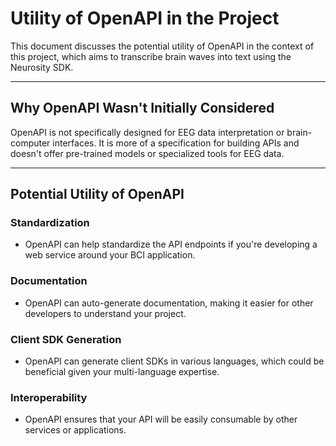 # Utility of OpenAPI in the Project

This document discusses the potential utility of OpenAPI in the context of this project, which aims to transcribe brain waves into text using the Neurosity SDK.

---

## Why OpenAPI Wasn't Initially Considered

OpenAPI is not specifically designed for EEG data interpretation or brain-computer interfaces. It is more of a specification for building APIs and doesn't offer pre-trained models or specialized tools for EEG data.

---

## Potential Utility of OpenAPI

### Standardization
- OpenAPI can help standardize the API endpoints if you're developing a web service around your BCI application.

### Documentation
- OpenAPI can auto-generate documentation, making it easier for other developers to understand your project.

### Client SDK Generation
- OpenAPI can generate client SDKs in various languages, which could be beneficial given your multi-language expertise.

### Interoperability
- OpenAPI ensures that your API will be easily consumable by other services or applications.
